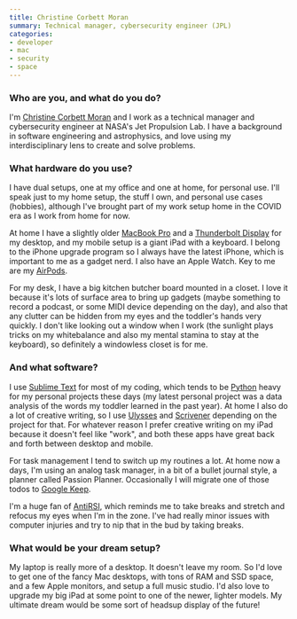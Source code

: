 ```yaml
---
title: Christine Corbett Moran
summary: Technical manager, cybersecurity engineer (JPL) 
categories:
- developer
- mac
- security
- space
---
```


### Who are you, and what do you do?

I'm [Christine Corbett Moran](http://www.christinecorbettmoran.com/ "Christine's website.") and I work as a technical manager and cybersecurity engineer at NASA's Jet Propulsion Lab. I have a background in software engineering and astrophysics, and love using my interdisciplinary lens to create and solve problems.

### What hardware do you use?

I have dual setups, one at my office and one at home, for personal use. I'll speak just to my home setup, the stuff I own, and personal use cases (hobbies), although I've brought part of my work setup home in the COVID era as I work from home for now. 

At home I have a slightly older [MacBook Pro][macbook-pro] and a [Thunderbolt Display][thunderbolt-display] for my desktop, and my mobile setup is a giant iPad with a keyboard. I belong to the iPhone upgrade program so I always have the latest iPhone, which is important to me as a gadget nerd. I also have an Apple Watch. Key to me are my [AirPods][].

For my desk, I have a big kitchen butcher board mounted in a closet. I love it because it's lots of surface area to bring up gadgets (maybe something to record a podcast, or some MIDI device depending on the day), and also that any clutter can be hidden from my eyes and the toddler's hands very quickly. I don't like looking out a window when I work (the sunlight plays tricks on my whitebalance and also my mental stamina to stay at the keyboard), so definitely a windowless closet is for me.

### And what software?

I use [Sublime Text][sublime-text] for most of my coding, which tends to be [Python][] heavy for my personal projects these days (my latest personal project was a data analysis of the words my toddler learned in the past year). At home I also do a lot of creative writing, so I use [Ulysses][] and [Scrivener][] depending on the project for that. For whatever reason I prefer creative writing on my iPad because it doesn't feel like "work", and both these apps have great back and forth between desktop and mobile.

For task management I tend to switch up my routines a lot. At home now a days, I'm using an analog task manager, in a bit of a bullet journal style, a planner called Passion Planner. Occasionally I will migrate one of those todos to [Google Keep][google-keep].

I'm a huge fan of [AntiRSI][], which reminds me to take breaks and stretch and refocus my eyes when I'm in the zone. I've had really minor issues with computer injuries and try to nip that in the bud by taking breaks.

### What would be your dream setup?

My laptop is really more of a desktop. It doesn't leave my room. So I'd love to get one of the fancy Mac desktops, with tons of RAM and SSD space, and a few Apple monitors, and setup a full music studio. I'd also love to upgrade my big iPad at some point to one of the newer, lighter models. My ultimate dream would be some sort of headsup display of the future!

[airpods]: https://en.wikipedia.org/wiki/AirPods "Wireless in-ear headphones."
[antirsi]: https://apps.apple.com/us/app/antirsi/id442007571 "A Mac application that forces you to take breaks to rest your wrists."
[google-keep]: https://en.wikipedia.org/wiki/Google_Keep "A note-taking service."
[macbook-pro]: https://www.apple.com/macbook-pro/ "A laptop."
[python]: https://www.python.org/ "An interpreted scripting language."
[scrivener]: http://literatureandlatte.com/scrivener.php "A Mac text editor aimed at writers."
[sublime-text]: http://www.sublimetext.com/ "A coder's text editor."
[thunderbolt-display]: https://www.apple.com/displays/ "A Thunderbolt-powered monitor."
[ulysses]: http://www.ulyssesapp.com/ "A writing/text editor for the Mac."

